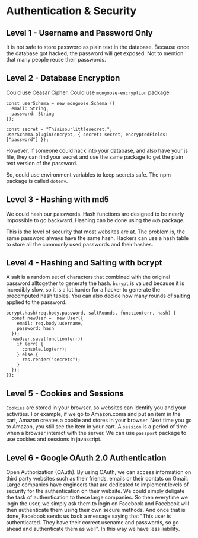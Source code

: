 # Authentication & Security

## Level 1 - Username and Password Only
It is not safe to store password as plain text in the database. Because once the database got hacked, the password will get exposed. Not to mention that many people reuse their passwords.

## Level 2 - Database Encryption
Could use Ceasar Cipher. Could use `mongoose-encryption` package. 
```
const userSchema = new mongoose.Schema ({
  email: String,
  password: String
});

const secret = "Thisisourlittlesecret.";
userSchema.plugin(encrypt, { secret: secret, encryptedFields: ["password"] });
```
However, if someone could hack into your database, and also have your js file, they can find your secret and use the same package to get the plain text version of the password. 

So, could use environment variables to keep secrets safe. The npm package is called `dotenv`. 

## Level 3 - Hashing with md5
We could hash our passwords. Hash functions are designed to be nearly impossible to go backward. Hashing can be done using the `md5` package. 

This is the level of security that most websites are at. The problem is, the same password always have the same hash. Hackers can use a hash table to store all the commonly used passwords and their hashes. 

## Level 4 - Hashing and Salting with bcrypt
A salt is a random set of characters that combined with the original password alltogether to generate the hash. `bcrypt` is valued because it is incredibly slow, so it is a lot harder for a hacker to generate the precomputed hash tables. You can also decide how many rounds of salting applied to the password.  
```
bcrypt.hash(req.body.password, saltRounds, function(err, hash) {
  const newUser =  new User({
    email: req.body.username,
    password: hash
  });
  newUser.save(function(err){
    if (err) {
      console.log(err);
    } else {
      res.render("secrets");
    }
  });
});
```

## Level 5 - Cookies and Sessions
`Cookies` are stored in your browser, so websites can identify you and your  activities. For example, if we go to Amazon.coma and put an item in the cart, Amazon creates a cookie and stores in your browser. Next time you go to Amazon, you still see the item in your cart. A `session` is a period of time when a browser interact with the server. We can use `passport` package to use cookies and sessions in javascript. 

## Level 6 - Google OAuth 2.0 Authentication
Open Authorization (OAuth). By using OAuth, we can access information on third party websites such as their friends, emails or their contats on Gmail. Large companies have engineers that are dedicated to implement levels of security for the authentication on their website. We could simply deligate the task of authentication to these large companies. So then everytime we login the user, we simply ask them to login on Facebook and Facebook will then authenticate them using their own secure methods. And once that is done, Facebook sends us back a message saying that "This user is authenticated. They have their correct usename and passwords, so go ahead and authenticate them as well". In this way we have less liability. 































